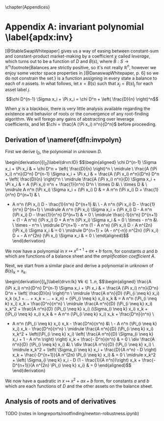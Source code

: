 \chapter{Appendices}
# Appendix A: invariant polynomial \label{apdx:inv}

[@StableSwapWhitepaper] gives us a way of easing between constant-sum and constant-product market-making by a coefficient $\chi$ called _leverage_, which turns out to be a function of $D$ and $B(s)$, where $B : S \rightarrow \mathbb{R}^n$\footnote{Balances are strictly positive, so it's not really $\mathbb{R}^n$, however we enjoy some vector space properties in [@DanaswapWhitepaper, p. 6] so we do not constrain the set.} is a function assigning in every state a balance to each of $n$ assets. In what follows, let $x = B(s)$ such that $x_j = B(s)_j$ for each asset label $j$.

$$\chi D^{n-1} \Sigma x_i + \Pi x_i = \chi D^n + \left( \frac{D}{n} \right)^n$$

When $\chi$ is a blackbox, there is very little analysis available regarding the existence and behavior of roots or the convergence of any root-finding algorithm. We will forego any gains of abstracting over leverage coefficients, and let $\chi = \frac{A (\Pi x_i) n^n}{D^n}$ before proceeding. 

## Derivation of \nameref{dfn:invpolyn}

First we derive $I_D$, the polynomial in unknown $D$. 

\begin{derivation}[$I_D$]\label{drvn:ID}
$$\begin{aligned}
\chi D^{n-1} \Sigma x_i + \Pi x_i & = \chi D^n + \left( \frac{D}{n} \right)^n \\
\midrule \\
\frac{A (\Pi x_i) n^n}{D^n} D^{n-1} \Sigma x_i + \Pi x_i & = \frac{A (\Pi x_i) n^n}{D^n} D^n + \left( \frac{D}{n} \right)^n \\
\midrule
\frac{A (\Pi x_i) n^n}{D} \Sigma x_i + \Pi x_i & = A (\Pi x_i) n^n + \frac{1}{n^n} D^n \\
\times D &\ \ \times D & \\
\midrule
A n^n (\Pi x_i) \Sigma x_i + (\Pi x_i) D & = A n^n (\Pi x_i) D + \frac{1}{n^n} D^{n+1} & \\ 
- A n^n (\Pi x_i) D - \frac{1}{n^n} D^{n+1} &\ \ - A n^n (\Pi x_i) D - \frac{1}{n^n} D^{n+1} \\
\midrule
A n^n (\Pi x_i) \Sigma x_i + (\Pi x_i) D - A n^n (\Pi x_i) D - \frac{1}{n^n} D^{n+1} & = 0 \\
\midrule
\frac{-1}{n^n} D^{n+1} + (1 - A n^n) (\Pi x_i) D + A n^n (\Pi x_i) \Sigma x_i & = 0 \\
\times - n^n &\ \ \times - n^n \\ 
\midrule
D^{n+1} - n^n (1 - A n^n) (\Pi x_i) D - A n^{2n} (\Pi x_i) \Sigma x_i & = 0 \\
\midrule 
D^{n+1} + (A - n^{-n}) n^{2n} (\Pi x_i) D + - A n^{2n} (\Pi x_i) \Sigma x_i & = 0 \\
\end{aligned}$$
\end{derivation}

We now have a polynomial in $x \mapsto x^{n+1} + a x + b$ form, for constants $a$ and $b$ which are functions of a balance sheet and the _amplification coefficient_ $A$. 

Next, we start from a similar place and derive a polynomial in unknown of $B(s)_k = x_k$.

\begin{derivation}[$I_k$]\label{drvn:Ik}
$\forall k \in 1..n,$ 
$$\begin{aligned}
\frac{A (\Pi x_i) n^n}{D^n} D^{n-1} \Sigma x_i + \Pi x_i & = \frac{A (\Pi x_i) n^n}{D^n} D^n + \left( \frac{D}{n} \right)^n \\
\midrule
\frac{A n^n}{D} (\Pi_{i \neq k} x_i) x_k (x_1 + ... + x_k + ... + x_n) + (\Pi_{i \neq k} x_i) x_k & = A n^n (\Pi_{i \neq k} x_i) x_k + \frac{D^n}{n^n} \\
\midrule
\frac{A n^n}{D} (\Pi_{i \neq k} x_i) x_k^2 + \frac{A n^n}{D} (\Pi_{i \neq k} x_i) (\Sigma_{i \neq k} x_i) x_k + (\Pi_{i \neq k} x_i) x_k & = A n^n (\Pi_{i \neq k} x_i) x_k + \frac{D^n}{n^n} \\
- A n^n (\Pi_{i \neq k} x_i) x_k - \frac{D^n}{n^n} &\ \ - A n^n (\Pi_{i \neq k} x_i) x_k - \frac{D^n}{n^n} \\
\midrule
\frac{A n^n}{D} (\Pi_{i \neq k} x_i) x_k^2 + \left((\Pi_{i \neq k} x_i) \left( \frac{A n^n}{D} \Sigma_{i \neq k} x_i + 1 - A n^n \right) \right) x_k + \frac{- D^n}{n^n} & = 0 \\
\div \frac{A n^n}{D} (\Pi_{i \neq k} x_i) &\ \ \div \frac{A n^n}{D} (\Pi_{i \neq k} x_i) \\
\midrule
x_k^2 + \left( \Sigma_{i \neq k} x_i + \frac{D}{A n^n} - D \right) x_k + \frac{-D^{n+1}}{A n^{2n} \Pi_{i \neq k} x_i} & = 0 \\
\midrule
x_k^2 + \left( \Sigma_{i \neq k} x_i - D (1 - \frac{1}{A n^n})\right) x_k + \frac{-D^{n+1}}{A n^{2n} \Pi_{i \neq k} x_i} & = 0
\end{aligned}$$
\end{derivation}

We now have a quadratic in $x \mapsto x^2 + a x + b$ form, for constants $a$ and $b$ which are each functions of $D$ and the other assets on the balance sheet. 

## Analysis of roots and of derivatives

TODO (notes in longreports/rootfinding/newton-robustness.ipynb)

